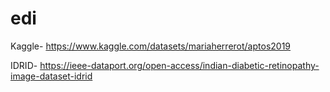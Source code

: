 # edi

Kaggle-  https://www.kaggle.com/datasets/mariaherrerot/aptos2019

IDRID- https://ieee-dataport.org/open-access/indian-diabetic-retinopathy-image-dataset-idrid
